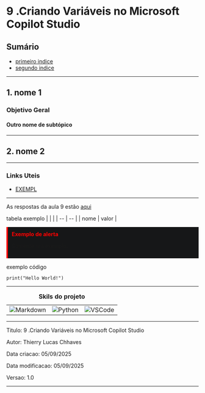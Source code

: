 # 9 .Criando Variáveis no Microsoft Copilot Studio
## Sumário 
- [primeiro indice](#1-nome-1)
- [segundo indice](#2-nome-2)
---
## 1. nome 1
### Objetivo Geral 
#### Outro nome de subtópico
---
## 2. nome 2

--- 
### Links Uteis
- [EXEMPL](https://github.com/digitalinnovationone/trilha-python-dio)

---
As respostas da aula 9 estão [aqui](IMGS)

tabela exemplo 
| | |
| -- | -- |
| nome | valor |

<div style="border-left: 4px solid red; background-color:rgb(22, 23, 24); padding: 10px;">
  <strong style="color: red;">Exemplo de alerta</strong>
  <p> Somente um exemplo.</p>
</div>

exemplo código 
```
print("Hello World!")
```
---
<table style="text-align: center; width: 100%;"> 
<caption><b>Skils do projeto </b></caption>
<tr>
    <td style="text-align: center;">
    <img alt="Markdown" src="https://img.shields.io/badge/markdown-%23000000.svg?style=for-the-badge&logo=markdown&logoColor=white"/>
    </td>
    <td style="text-align: center;">
    <img alt="Python" src="https://img.shields.io/badge/python-3670A0?style=for-the-badge&logo=python&logoColor=ffdd54"/>
    </td>
    <td style="text-align: center;">
    <img alt="VSCode" src="https://img.shields.io/badge/Visual%20Studio%20Code-0078d7.svg?style=for-the-badge&logo=visual-studio-code&logoColor=white"/>
    </td>
<tr> 
</table>

---
Titulo: 9 .Criando Variáveis no Microsoft Copilot Studio 

Autor: Thierry Lucas Chhaves

Data criacao: 05/09/2025

Data modificacao: 05/09/2025

Versao: 1.0  

---